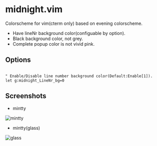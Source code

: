 midnight.vim
============

Colorscheme for vim(cterm only) based on evening colorscheme.

- Have lineNr background color(configuable by option).
- Black background color, not grey.
- Complete popup color is not vivid pink.

Options
-------

```VimL

" Enable/Disable line number background color(Default:Enable[1]).
let g:midnight_LineNr_bg=0

```

Screenshots
-----------


- mintty

![mintty](https://raw.github.com/wiki/0xBADDCAFE/midnight.vim/images/mintty.png)

- mintty(glass)

![glass](https://raw.github.com/wiki/0xBADDCAFE/midnight.vim/images/mintty_glass.png)
